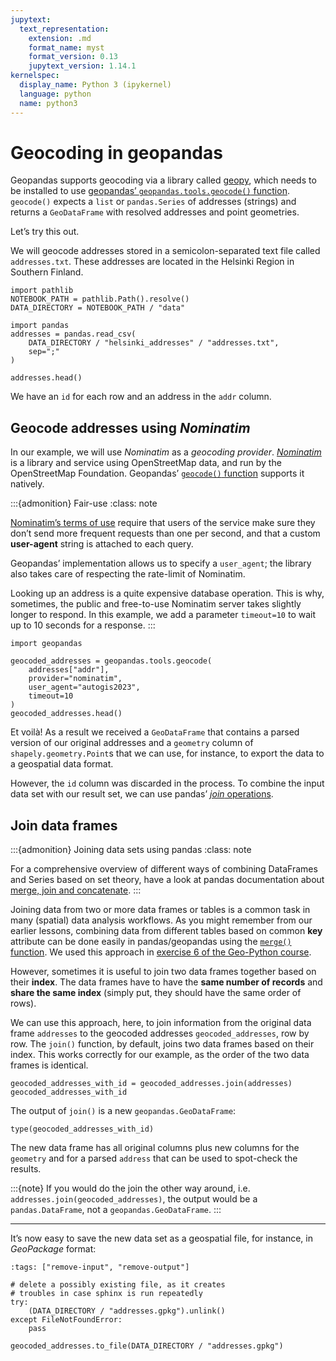 ```yaml
---
jupytext:
  text_representation:
    extension: .md
    format_name: myst
    format_version: 0.13
    jupytext_version: 1.14.1
kernelspec:
  display_name: Python 3 (ipykernel)
  language: python
  name: python3
---
```


# Geocoding in geopandas

Geopandas supports geocoding via a library called
[geopy](http://geopy.readthedocs.io/), which needs to be installed to use
[geopandas’ `geopandas.tools.geocode()`
function](https://geopandas.org/en/stable/docs/user_guide/geocoding.html).
`geocode()` expects a `list` or `pandas.Series` of addresses (strings) and
returns a `GeoDataFrame` with resolved addresses and point geometries.

Let’s try this out.

We will geocode addresses stored in a semicolon-separated text file called
`addresses.txt`. These addresses are located in the Helsinki Region in Southern
Finland.

```{code-cell}
import pathlib
NOTEBOOK_PATH = pathlib.Path().resolve()
DATA_DIRECTORY = NOTEBOOK_PATH / "data"
```

```{code-cell}
import pandas
addresses = pandas.read_csv(
    DATA_DIRECTORY / "helsinki_addresses" / "addresses.txt",
    sep=";"
)

addresses.head()
```

We have an `id` for each row and an address in the `addr` column.


## Geocode addresses using *Nominatim*

In our example, we will use *Nominatim* as a *geocoding provider*. [*Nominatim*](https://nominatim.org/) is a library and service using OpenStreetMap data, and run by the OpenStreetMap Foundation. Geopandas’
[`geocode()`
function](http://geopandas.org/reference/geopandas.tools.geocode.html) supports it natively.


:::{admonition} Fair-use
:class: note

[Nominatim’s terms of use](https://operations.osmfoundation.org/policies/nominatim/)
require that users of the service make sure they don’t send more frequent
requests than one per second, and that a custom **user-agent** string is
attached to each query.

Geopandas’ implementation allows us to specify a `user_agent`; the library also
takes care of respecting the rate-limit of Nominatim.

Looking up an address is a quite expensive database operation. This is why,
sometimes, the public and free-to-use Nominatim server takes slightly longer to
respond. In this example, we add a parameter `timeout=10` to wait up to 10
seconds for a response.
:::


```{code-cell}
import geopandas

geocoded_addresses = geopandas.tools.geocode(
    addresses["addr"],
    provider="nominatim",
    user_agent="autogis2023",
    timeout=10
)
geocoded_addresses.head()
```

Et voilà! As a result we received a `GeoDataFrame` that contains a parsed
version of our original addresses and a `geometry` column of
`shapely.geometry.Point`s that we can use, for instance, to export the data to
a geospatial data format.

However, the `id` column was discarded in the process. To combine the input
data set with our result set, we can use pandas’ [*join*
operations](https://pandas.pydata.org/docs/user_guide/merging.html).


## Join data frames

:::{admonition} Joining data sets using pandas
:class: note

For a comprehensive overview of different ways of combining DataFrames and
Series based on set theory, have a look at pandas documentation about [merge,
join and
concatenate](https://pandas.pydata.org/pandas-docs/stable/user_guide/merging.html).
:::


Joining data from two or more data frames or tables is a common task in many
(spatial) data analysis workflows. As you might remember from our earlier
lessons, combining data from different tables based on common **key** attribute
can be done easily in pandas/geopandas using the [`merge()`
function](https://pandas.pydata.org/pandas-docs/stable/generated/pandas.DataFrame.merge.html).
We used this approach in [exercise 6 of the Geo-Python
course](https://geo-python-site.readthedocs.io/en/latest/lessons/L6/exercise-6.html#joining-data-from-one-dataframe-to-another).

However, sometimes it is useful to join two data frames together based on their
**index**. The data frames have to have the **same number of records** and
**share the same index** (simply put, they should have the same order of rows).

We can use this approach, here, to join information from the original data
frame `addresses` to the geocoded addresses `geocoded_addresses`, row by row.
The `join()` function, by default, joins two data frames based on their index.
This works correctly for our example, as the order of the two data frames is
identical.

```{code-cell}
geocoded_addresses_with_id = geocoded_addresses.join(addresses)
geocoded_addresses_with_id
```

The output of `join()` is a new `geopandas.GeoDataFrame`:

```{code-cell}
type(geocoded_addresses_with_id)
```

The new data frame has all original columns plus new columns for the `geometry`
and for a parsed `address` that can be used to spot-check the results.

:::{note}
If you would do the join the other way around, i.e. `addresses.join(geocoded_addresses)`, the output would be a `pandas.DataFrame`, not a `geopandas.GeoDataFrame`.
:::


---


It’s now easy to save the new data set as a geospatial file, for instance, in
*GeoPackage* format:

```{code-cell}
:tags: ["remove-input", "remove-output"]

# delete a possibly existing file, as it creates
# troubles in case sphinx is run repeatedly
try:
    (DATA_DIRECTORY / "addresses.gpkg").unlink()
except FileNotFoundError:
    pass
```

```{code-cell}
geocoded_addresses.to_file(DATA_DIRECTORY / "addresses.gpkg")
```
